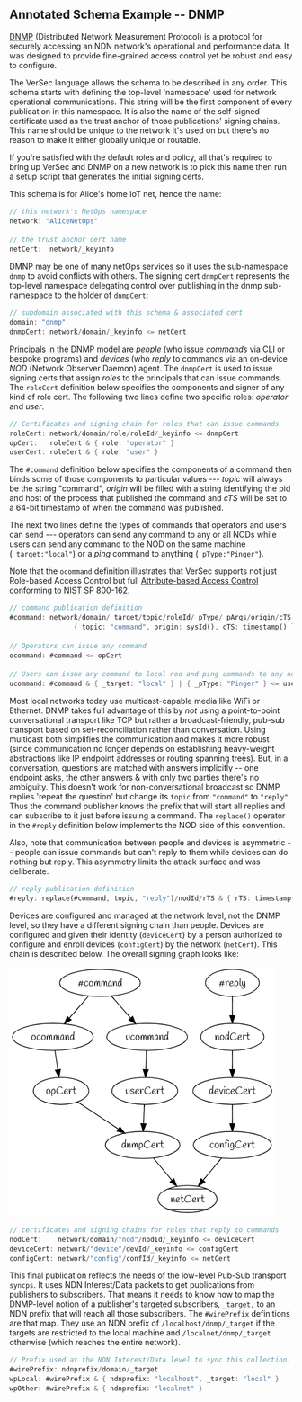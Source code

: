 

##  Annotated Schema Example -- DNMP



[DNMP](https://www.pollere.net/Pdfdocs/icn19-p20.pdf) (Distributed Network Measurement Protocol) is a protocol for securely accessing an NDN network's operational and performance data. It was designed to provide fine-grained access control yet be robust and easy to configure. 

The VerSec language allows the schema to be described in any order. This schema starts with defining the top-level 'namespace' used for network operational communications. This string will be the first component of every publication in this namespace. It is also the name of the self-signed certificate used as the trust anchor of those publications' signing chains. This name should be unique to the network it's used on but there's no reason to make it either globally unique or routable.

If you're satisfied with the default roles and policy, all that's required to bring up VerSec and  DNMP on a new network is to pick this name then run a setup script that generates the initial signing certs.

This schema is for Alice's home IoT net, hence the name:

```rust
// this network's NetOps namespace
network: "AliceNetOps"

// the trust anchor cert name
netCert:  network/_keyinfo
```

DMNP may be one of many netOps services so it uses the sub-namespace `dnmp` to avoid conflicts with others.  The signing cert `dnmpCert` represents the top-level namespace delegating control over publishing in the dnmp sub-namespace to the holder of `dnmpCert`:

```rust
// subdomain associated with this schema & associated cert 
domain: "dnmp"
dnmpCert: network/domain/_keyinfo <= netCert
```
[Principals](https://en.wikipedia.org/wiki/Principal_(computer_security)) in the DNMP model are *people* (who issue *commands* via CLI or bespoke programs) and *devices* (who *reply* to commands via an on-device *NOD* (Network Observer Daemon) agent.  The `dnmpCert` is used to issue signing certs that assign *roles* to the principals that can issue commands. The `roleCert` definition below specifies the components and signer of any kind of role cert. The following two lines define two specific roles: *operator* and *user*.

```rust
// Certificates and signing chain for roles that can issue commands
roleCert: network/domain/role/roleId/_keyinfo <= dnmpCert
opCert:   roleCert & { role: "operator" }
userCert: roleCert & { role: "user" }
```

The `#command` definition below specifies the components of a command then binds some of those components to particular values --- *topic* will always be the string "command", *origin* will be filled with a string identifying the pid and host of the process that published the command and *cTS* will be set to a 64-bit timestamp of when the command was published.

The next two lines define the types of commands that operators and users can send --- operators can send any command to any or all NODs while users can send any command to the NOD on the same machine (`_target:"local"`) or a *ping* command to anything (`_pType:"Pinger"`).

Note that the `ocommand` definition illustrates that VerSec supports not just Role-based Access Control but full [Attribute-based Access Control](https://en.wikipedia.org/wiki/Attribute-based_access_control) conforming to [NIST SP 800-162](https://csrc.nist.gov/publications/detail/sp/800-162/final).

```rust
// command publication definition
#command: network/domain/_target/topic/roleId/_pType/_pArgs/origin/cTS &
                { topic: "command", origin: sysId(), cTS: timestamp() }

// Operators can issue any command
ocommand: #command <= opCert

// Users can issue any command to local nod and ping commands to any nod
ucommand: #command & { _target: "local" } | { _pType: "Pinger" } <= userCert
```

Most local networks today use multicast-capable media like WiFi or Ethernet. DNMP takes full advantage of this by *not* using a point-to-point conversational transport like TCP but rather a broadcast-friendly, pub-sub transport based on set-reconciliation rather than conversation. Using multicast both simplifies the communication and makes it more robust (since communication no longer depends on establishing heavy-weight abstractions like IP endpoint addresses or routing spanning trees). But, in a conversation, questions are matched with answers implicitly -- one endpoint asks, the other answers & with only two parties there's no ambiguity. This doesn't work for non-conversational broadcast so DNMP replies 'repeat the question' but change its `topic` from `"command"` to `"reply"`. Thus the command publisher knows the prefix that will start all replies and can subscribe to it just before issuing a command.  The `replace()` operator in the `#reply` definition below implements the NOD side of this convention.

Also, note that communication between people and devices is asymmetric -- people can issue commands but can't reply to them while devices can do nothing but reply. This asymmetry limits the attack surface and was deliberate.

```rust
// reply publication definition
#reply: replace(#command, topic, "reply")/nodId/rTS & { rTS: timestamp() } <= nodCert
```

Devices are configured and managed at the network level, not the DNMP level, so they have a different signing chain than people. Devices are configured and given their identity (`deviceCert`) by a person authorized to configure and enroll devices (`configCert`) by the network (`netCert`). This chain is described below. The overall signing graph looks like:

![](dnmpDag.png)

```rust
// certificates and signing chains for roles that reply to commands
nodCert:    network/domain/"nod"/nodId/_keyinfo <= deviceCert
deviceCert: network/"device"/devId/_keyinfo <= configCert
configCert: network/"config"/confId/_keyinfo <= netCert
```

This final publication reflects the needs of the low-level Pub-Sub transport `syncps`. It uses NDN Interest/Data packets to get publications from publishers to subscribers. That means it needs to know how to map the DNMP-level notion of a publisher's targeted subscribers, `_target,` to an NDN prefix that will reach all those subscribers. The `#wirePrefix` definitions are that map. They use an NDN prefix of `/localhost/dnmp/_target` if the targets are restricted to the local machine and `/localnet/dnmp/_target` otherwise (which reaches the entire network).

```rust
// Prefix used at the NDN Interest/Data level to sync this collection.
#wirePrefix: ndnprefix/domain/_target
wpLocal: #wirePrefix & { ndnprefix: "localhost", _target: "local" }
wpOther: #wirePrefix & { ndnprefix: "localnet" }
```

